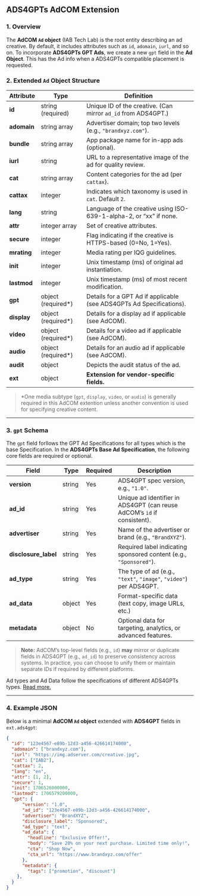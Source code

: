 ## ADS4GPTs AdCOM Extension

### 1. Overview

The **AdCOM `Ad` object** (IAB Tech Lab) is the root entity describing an ad creative. By default, it includes attributes such as `id`, `adomain`, `iurl`, and so on. To incorporate **ADS4GPTs GPT Ads**, we create a new `gpt` field in the **Ad Object**. This has the Ad info when a ADS4GPTs compatible placement is requested.

### 2. Extended `Ad` Object Structure


| **Attribute**  | **Type**                | **Definition**                                                                                                                                                                                                                                                |
|----------------|-------------------------|---------------------------------------------------------------------------------------------------------------------------------------------------------------------------------------------------------------------------------------------------------------|
| **id**         | string (required)      | Unique ID of the creative. (Can mirror `ad_id` from ADS4GPT.)                                                                                                                                                                                                 |
| **adomain**    | string array           | Advertiser domain; top two levels (e.g., `"brandxyz.com"`).                                                                                                                                                                                                   |
| **bundle**     | string array           | App package name for in-app ads (optional).                                                                                                                                                                                                                   |
| **iurl**       | string                 | URL to a representative image of the ad for quality review.                                                                                                                                                                                                    |
| **cat**        | string array           | Content categories for the ad (per `cattax`).                                                                                                                                                                                                                 |
| **cattax**     | integer                | Indicates which taxonomy is used in `cat`. Default `2`.                                                                                                                                                                                                        |
| **lang**       | string                 | Language of the creative using ISO-639-1-alpha-2, or “xx” if none.                                                                                                                                                                                             |
| **attr**       | integer array          | Set of creative attributes.                                                                                                                                                                                                                                    |
| **secure**     | integer                | Flag indicating if the creative is HTTPS-based (0=No, 1=Yes).                                                                                                                                                                                                  |
| **mrating**    | integer                | Media rating per IQG guidelines.                                                                                                                                                                                                                               |
| **init**       | integer                | Unix timestamp (ms) of original ad instantiation.                                                                                                                                                                                                              |
| **lastmod**    | integer                | Unix timestamp (ms) of most recent modification.                                                                                                                                                                                                               |
| **gpt**    | object (required\*)    | Details for a GPT Ad if applicable (see ADS4GPTs Ad Specifications).                                                                                                     
| **display**    | object (required\*)    | Details for a display ad if applicable (see AdCOM).                                                                                                                                                                                                            |
| **video**      | object (required\*)    | Details for a video ad if applicable (see AdCOM).                                                                                                                                                                                                              |
| **audio**      | object (required\*)    | Details for an audio ad if applicable (see AdCOM).                                                                                                                                                                                                             |
| **audit**      | object                 | Depicts the audit status of the ad.                                                                                                                                                                                                                            |
| **ext**        | object                 | **Extension for vendor-specific fields.**                                                                                                                                                                                                                      |

> \*One media subtype (`gpt`, `display`, `video`, or `audio`) is generally required in this AdCOM extention unless another convention is used for specifying creative content.

---

### 3. `gpt` Schema

The `gpt` field forllows the GPT Ad Specifications for all types which is the base Specification. In the **ADS4GPTs Base Ad Specification**, the following core fields are required or optional.

| **Field**           | **Type**   | **Required** | **Description**                                                                         |
|---------------------|-----------|-------------|-----------------------------------------------------------------------------------------|
| **version**         | string     | Yes         | ADS4GPT spec version, e.g., `"1.0"`.                                                   |
| **ad_id**           | string     | Yes         | Unique ad identifier in ADS4GPT (can reuse AdCOM’s `id` if consistent).                |
| **advertiser**      | string     | Yes         | Name of the advertiser or brand (e.g., `"BrandXYZ"`).                                  |
| **disclosure_label**| string     | Yes         | Required label indicating sponsored content (e.g., `"Sponsored"`).                     |
| **ad_type**         | string     | Yes         | The type of ad (e.g., `"text"`, `"image"`, `"video"`) per ADS4GPT.                     |
| **ad_data**         | object     | Yes         | Format-specific data (text copy, image URLs, etc.)                                     |
| **metadata**        | object     | No          | Optional data for targeting, analytics, or advanced features.                          |

> **Note:** AdCOM’s top-level fields (e.g., `id`) **may** mirror or duplicate fields in ADS4GPT (e.g., `ad_id`) to preserve consistency across systems. In practice, you can choose to unify them or maintain separate IDs if required by different platforms.

Ad types and Ad Data follow the specifications of different ADS4GPTs types. [Read more.](.)

---

### 4. Example JSON

Below is a minimal **AdCOM `Ad` object** extended with **ADS4GPT** fields in `ext.ads4gpt`:

```json
{
  "id": "123e4567-e89b-12d3-a456-426614174000",
  "adomain": ["brandxyz.com"],
  "iurl": "https://img.adserver.com/creative.jpg",
  "cat": ["IAB2"],
  "cattax": 2,
  "lang": "en",
  "attr": [1, 2],
  "secure": 1,
  "init": 1706526000000,
  "lastmod": 1706579200000,
  "gpt": {
      "version": "1.0",
      "ad_id": "123e4567-e89b-12d3-a456-426614174000",
      "advertiser": "BrandXYZ",
      "disclosure_label": "Sponsored",
      "ad_type": "text",
      "ad_data": {
        "headline": "Exclusive Offer!",
        "body": "Save 20% on your next purchase. Limited time only!",
        "cta": "Shop Now",
        "cta_url": "https://www.brandxyz.com/offer"
      },
      "metadata": {
        "tags": ["promotion", "discount"]
    },
  }
}
```

